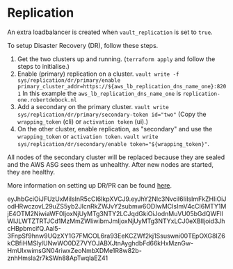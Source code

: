 # Replication

An extra loadbalancer is created when `vault_replication` is set to `true`.

To setup Disaster Recovery (DR), follow these steps.

1. Get the two clusters up and running. (`terraform apply` and follow the steps to initialise.)
2. Enable (primary) replication on a cluster. `vault write -f sys/replication/dr/primary/enable primary_cluster_addr=https://${aws_lb_replication_dns_name_one}:8201` In this example the `aws_lb_replication_dns_name_one` is `replication-one.robertdebock.nl`
3. Add a secondary on the primary cluster. `vault write sys/replication/dr/primary/secondary-token id="two"` (Copy the `wrapping_token` (cli) or `activation token` (ui).)
5. On the other cluster, enable replication, as "secondary" and use the `wrapping_token` or `activation token`. `vault write sys/replication/dr/secondary/enable token="${wrapping_token}"`.

All nodes of the secondary cluster will be replaced because they are sealed and the AWS ASG sees them as unhealthy. After new nodes are started, they are healthy.

More information on setting up DR/PR can be found [here](https://github.com/sharabinth/vault-ha-dr-replica).


eyJhbGciOiJFUzUxMiIsInR5cCI6IkpXVCJ9.eyJhY2Nlc3NvciI6IiIsImFkZHIiOiJodHRwczovL29uZS5yb2JlcnRkZWJvY2submw6ODIwMCIsImV4cCI6MTY1MjE4OTM2NiwiaWF0IjoxNjUyMTg3NTY2LCJqdGkiOiJodnMuVU05bGdQWFllWlJLWTZTRTJCd1MzMmZWIiwibmJmIjoxNjUyMTg3NTYxLCJ0eXBlIjoid3JhcHBpbmcifQ.Aal5-3FnpSf9hnw9UQzXY1G7FMCOL6ra93EeKCZWf2kj1Ssuswni00TEpOXG8IZ6kCBfiHMSlylUNwWO0DZ7VYOJABXJtnAyghdbFd66kHxMznGw-HmUIxwimsGN04riwxZeoNmbXDMe1R8w82b-znhHmsIa2r7kSWn88ApTwqlaEZ41
